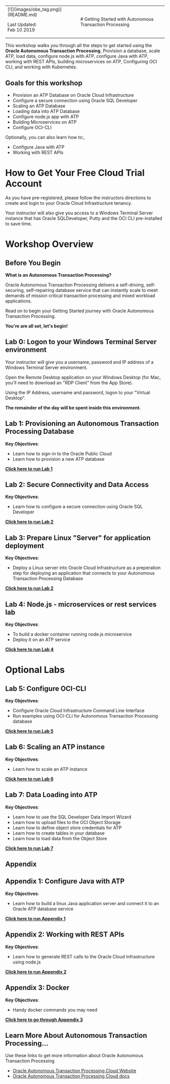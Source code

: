 <table class="tbl-heading"><tr><td class="td-logo">[![](images/obe_tag.png)](README.md)

Last Updated:<br>Feb 10 2019
</td>
<td class="td-banner">
# Getting Started with Autonomous Transaction Processing                                    
</td></tr><table>


This workshop walks you through all the steps to get started using the **Oracle Autonomous Transaction Processing**. Provision a database, scale ATP, load data, configure node.js with ATP, configure Java with ATP, working with REST APIs, building microservices on ATP, Configuring OCI CLI, and working with Kubernetes.

## Goals for this workshop

- Provision an ATP Database on Oracle Cloud Infrastructure
- Configure a secure connection using Oracle SQL Developer
- Scaling an ATP Database
- Loading data into ATP Database
- Configure node.js app with ATP
- Building Microservices on ATP
- Configure OCI-CLI

Optionally, you can also learn how to:, 
- Configure Java with ATP
- Working with REST APIs


# How to Get Your Free Cloud Trial Account

As you have pre-registered, please follow the instructors directions to create and login to your Oracle Cloud Infrastructure tenancy.

Your instructor will also give you access to a Windows Terminal Server instance that has Oracle SQLDeveloper, Putty and the OCI CLI pre-installed to save time.

# Workshop Overview

## Before You Begin
**What is an Autonomous Transaction Processing?**

Oracle Autonomous Transaction Processing delivers a self-driving, self-securing, self-repairing database service that can instantly scale to meet demands of mission critical transaction processing and mixed workload applications.  

Read on to begin your Getting Started journey with Oracle Autonomous Transaction Processing.

**You're are all set, let's begin!**

## Lab 0: Logon to your Windows Terminal Server environment

Your instructor will give you a username, password and IP address of a Windows Terminal Server environment.

Open the Remote Desktop application on your Windows Desktop (for Mac, you'll need to download an "RDP Client" from the App Store).

Using the IP Address, username and password, logon to your "Virtual Desktop".

**The remainder of the day will be spent inside this environment.**

## Lab 1: Provisioning an Autonomous Transaction Processing Database

**Key Objectives**:

- Learn how to sign-in to the Oracle Public Cloud
- Learn how to provision a new ATP database

**[Click here to run Lab 1](LabGuide100ProvisionAnATPDatabase.md)**


## Lab 2: Secure Connectivity and Data Access

**Key Objectives**:

- Learn how to configure a secure connection using Oracle SQL Developer

**[Click here to run Lab 2](LabGuide200SecureConnectivityAndDataAccess.md)**

## Lab 3: Prepare Linux "Server" for application deployment

**Key Objectives**:

- Deploy a Linux server into Oracle Cloud Infrastructure as a preperation step for deploying an application that connects to your Autonomous Transaction Processing Database

**[Click here to run Lab 2](LabGuide500Configurenode.jsAppWithATP.md)**

## Lab 4: Node.js - microservices or rest services lab

**Key Objectives**:

- To build a docker container running node.js microservice
- Deploy it on an ATP service

**[Click here to run Lab 4](LabGuide800BuildingMicroservicesOnATP.md)**

# Optional Labs

## Lab 5: Configure OCI-CLI

**Key Objectives**:

- Configure Oracle Cloud Infrastructure Command Line Interface
- Run examples using OCI-CLI for Autonomous Transaction Processing database

**[Click here to run Lab 5](LabGuide900ConfigureOCI-CLI.md)**

## Lab 6: Scaling an ATP instance

**Key Objectives**:

- Learn how to scale an ATP instance

**[Click here to run Lab 6](LabGuide300ScaleAnATP.md)**


## Lab 7: Data Loading into ATP

**Key Objectives**:

- Learn how to use the SQL Developer Data Import Wizard
- Learn how to upload files to the OCI Object Storage
- Learn how to define object store credentials for ATP
- Learn how to create tables in your database
- Learn how to load data from the Object Store

**[Click here to run Lab 7](LabGuide400DataLoadingIntoATP.md)**


## Appendix

## Appendix 1: Configure Java with ATP

**Key Objectives**:

- Learn how to build a linux Java application server and connect it to an Oracle ATP database service

**[Click here to run Appendix 1](LabGuide600ConfigureJavaAppWithATP.md)**

## Appendix 2: Working with REST APIs

**Key Objectives**:

- Learn how to generate REST calls to the Oracle Cloud Infrastructure using node.js

**[Click here to run Appendix 2](LabGuide700WorkingWithRESTAPIs.md)**

## Appendix 3: Docker

**Key Objectives**:

- Handy docker commands you may need

**[Click here to go through Appendix 3](Appendix.md)**

## Learn More About Autonomous Transaction Processing...

Use these links to get more information about Oracle Autonomous Transaction Processing

- [Oracle Autonomous Transaction Processing Cloud Website](https://www.oracle.com/database/autonomous-transaction-processing.html)
- [Oracle Autonomous Transaction Processing Cloud docs](https://docs.oracle.com/en/cloud/paas/atp-cloud/index.html)

